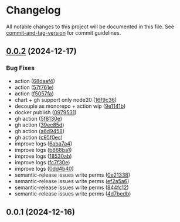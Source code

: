# Changelog

All notable changes to this project will be documented in this file. See [commit-and-tag-version](https://github.com/absolute-version/commit-and-tag-version) for commit guidelines.

## [0.0.2](https://github.com/SocialGouv/token-bureau/compare/v0.0.1...v0.0.2) (2024-12-17)


### Bug Fixes

* action ([68daaf4](https://github.com/SocialGouv/token-bureau/commit/68daaf402d46afdbe7e29f3a8d7fa4ebebdef130))
* action ([57f761e](https://github.com/SocialGouv/token-bureau/commit/57f761ea151b41490cad7e1e71298bb3e41c6dba))
* action ([f5057fa](https://github.com/SocialGouv/token-bureau/commit/f5057fa8166e01cf80bb2ad8f2ef2b88f7cd56d7))
* chart + gh support only node20 ([16f9c36](https://github.com/SocialGouv/token-bureau/commit/16f9c3629fb6112788890167e37102ec4d93f6b8))
* decouple as monorepo + action wip ([9e1141b](https://github.com/SocialGouv/token-bureau/commit/9e1141b0fcfede6434df77ddb81b655e0ead22a8))
* docker publish ([0979531](https://github.com/SocialGouv/token-bureau/commit/0979531b267eb784e668ff4c9e82941f02ddfb6f))
* gh action ([5f8130e](https://github.com/SocialGouv/token-bureau/commit/5f8130ec6c7a6324793074986403f5a13bc1c891))
* gh action ([39ec85d](https://github.com/SocialGouv/token-bureau/commit/39ec85d4fa62d63537434d062e2e4afdd43bccf8))
* gh action ([a6d9458](https://github.com/SocialGouv/token-bureau/commit/a6d945816672747be21f4ee5fbcf672e6c9c4852))
* gh action ([c95f0ec](https://github.com/SocialGouv/token-bureau/commit/c95f0ec34c6b2e9f933a680dd016eddb94e4b39f))
* improve logs ([6aba7a4](https://github.com/SocialGouv/token-bureau/commit/6aba7a46cf216ced4ff7a1deb86ad59633902b8a))
* improve logs ([b868ba1](https://github.com/SocialGouv/token-bureau/commit/b868ba101a7bc22599f701d81c5e7111fd75e95c))
* improve logs ([18530ab](https://github.com/SocialGouv/token-bureau/commit/18530ab67b1c8c437cea97de1846608301af7f2f))
* improve logs ([fc7f30e](https://github.com/SocialGouv/token-bureau/commit/fc7f30e1433ffae7632116eddd5064932ad6928a))
* improve logs ([0dd4b40](https://github.com/SocialGouv/token-bureau/commit/0dd4b4083efd3243b97f7b0adaa132e82f4b9aa0))
* semantic-release issues write perms ([0e21338](https://github.com/SocialGouv/token-bureau/commit/0e21338c70861bdc6eb721e55227d7c2eba8c8d4))
* semantic-release issues write perms ([ef2a5a6](https://github.com/SocialGouv/token-bureau/commit/ef2a5a6db8e4f9abe0b2ea373b62d9da286a75a6))
* semantic-release issues write perms ([844fc12](https://github.com/SocialGouv/token-bureau/commit/844fc126e54f37a1440091c9f5d88e868096162e))
* semantic-release issues write perms ([4d7bedb](https://github.com/SocialGouv/token-bureau/commit/4d7bedbb3b54b6676350ea38c5542f7a8c8539b5))

## 0.0.1 (2024-12-16)
